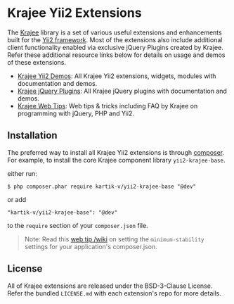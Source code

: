 # Krajee Yii2 Extensions

The [Krajee](https://krajee.com) library is a set of various useful extensions and enhancements built for the
[Yii2 framework](https://github.com/yiisoft/yii2). Most of the extensions also include additional client
functionality enabled via exclusive jQuery Plugins created by Krajee. Refer these additional resource links below for
details on usage and demos of these extensions.

- [Krajee Yii2 Demos](https://demos.krajee.com): All Krajee Yii2 extensions, widgets, modules with documentation and demos.
- [Krajee jQuery Plugins](https://plugins.krajee.com): All Krajee jQuery plugins with documentation and demos.
- [Krajee Web Tips](https://webtips.krajee.com): Web tips & tricks including FAQ by Krajee on programming with jQuery, PHP and Yii2.

## Installation

The preferred way to install all Krajee Yii2 extensions is through [composer](http://getcomposer.org/download/).
For example, to install the core Krajee component library `yii2-krajee-base`.

either run:

```
$ php composer.phar require kartik-v/yii2-krajee-base "@dev"
```

or add

```
"kartik-v/yii2-krajee-base": "@dev"
```

to the ```require``` section of your `composer.json` file.

> Note: Read this [web tip /wiki](http://webtips.krajee.com/setting-composer-minimum-stability-application/) on setting the `minimum-stability` settings for your application's composer.json.

## License

All of Krajee extensions are released under the BSD-3-Clause License. Refer the bundled `LICENSE.md` with each extension's repo for more details.
